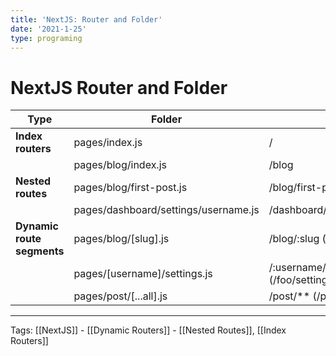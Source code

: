 ```yaml
---
title: 'NextJS: Router and Folder'
date: '2021-1-25'
type: programing
---
```


# NextJS Router and Folder



| Type                       | Folder                               | Url                                 |     |
| -------------------------- | ------------------------------------ | ----------------------------------- | --- |
| **Index routers**          | pages/index.js                       | /                                   |     |
|                            | pages/blog/index.js                  | /blog                               |     |
| **Nested routes**          | pages/blog/first-post.js             | /blog/first-post                    |     |
|                            | pages/dashboard/settings/username.js | /dashboard/settings/username        |     |
| **Dynamic route segments** | pages/blog/[slug].js                 | /blog/:slug (/blog/hello-world)     |     |
|                            | pages/[username]/settings.js         | /:username/settings (/foo/settings) |     |
|                            | pages/post/[...all].js               | /post/** (/post/2020/id/title)      |     |

---
Tags: [[NextJS]] - [[Dynamic Routers]] - [[Nested Routes]], [[Index Routers]]